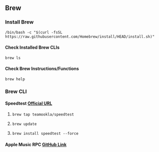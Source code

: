 ## Brew
### Install Brew
`/bin/bash -c "$(curl -fsSL https://raw.githubusercontent.com/Homebrew/install/HEAD/install.sh)"`

#### Check Installed Brew CLIs
`brew ls`

#### Check Brew Instructions/Functions
`brew help`

### Brew CLI
#### Speedtest <a href="https://www.speedtest.net/apps/cli">Official URL</a>

1. `brew tap teamookla/speedtest`

2. `brew update`

3. `brew install speedtest --force`

#### Apple Music RPC <a href="https://github.com/NextFire/apple-music-discord-rpc">GitHub Link</a>

